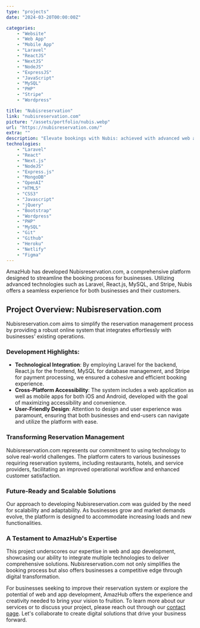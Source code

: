 ```yaml
---
type: "projects"
date: "2024-03-20T00:00:00Z"

categories: 
    - "Website"
    - "Web App"
    - "Mobile App"
    - "Laravel"
    - "ReactJS"
    - "NextJS"
    - "NodeJS"
    - "ExpressJS"
    - "JavaScript"
    - "MySQL"
    - "PHP"
    - "Stripe"
    - "Wordpress"

title: "Nubisreservation"
link: "nubisreservation.com"
picture: "/assets/portfolio/nubis.webp"
url: "https://nubisreservation.com/"
extra: ""
description: "Elevate bookings with Nubis: achieved with advanced web and app development technologies. Powered by Laravel, React.js, MySQL, and Stripe for seamless experiences."
technologies: 
    - "Laravel"
    - "React"
    - "Next.js"
    - "NodeJS"
    - "Express.js"
    - "MongoDB"
    - "OpenAI"
    - "HTML5"
    - "CSS3"
    - "Javascript"
    - "jQuery"
    - "Bootstrap"
    - "Wordpress"
    - "PHP"
    - "MySQL"
    - "Git"
    - "Github"
    - "Heroku"
    - "Netlify"
    - "Figma"
---
```

AmazHub has developed Nubisreservation.com, a comprehensive platform designed to streamline the booking process for businesses. Utilizing advanced technologies such as Laravel, React.js, MySQL, and Stripe, Nubis offers a seamless experience for both businesses and their customers.

## Project Overview: Nubisreservation.com
Nubisreservation.com aims to simplify the reservation management process by providing a robust online system that integrates effortlessly with businesses' existing operations.

### Development Highlights:
- **Technological Integration**: By employing Laravel for the backend, React.js for the frontend, MySQL for database management, and Stripe for payment processing, we ensured a cohesive and efficient booking experience.
- **Cross-Platform Accessibility**: The system includes a web application as well as mobile apps for both iOS and Android, developed with the goal of maximizing accessibility and convenience.
- **User-Friendly Design**: Attention to design and user experience was paramount, ensuring that both businesses and end-users can navigate and utilize the platform with ease.

### Transforming Reservation Management
Nubisreservation.com represents our commitment to using technology to solve real-world challenges. The platform caters to various businesses requiring reservation systems, including restaurants, hotels, and service providers, facilitating an improved operational workflow and enhanced customer satisfaction.

### Future-Ready and Scalable Solutions
Our approach to developing Nubisreservation.com was guided by the need for scalability and adaptability. As businesses grow and market demands evolve, the platform is designed to accommodate increasing loads and new functionalities.

### A Testament to AmazHub's Expertise
This project underscores our expertise in web and app development, showcasing our ability to integrate multiple technologies to deliver comprehensive solutions. Nubisreservation.com not only simplifies the booking process but also offers businesses a competitive edge through digital transformation.

For businesses seeking to improve their reservation system or explore the potential of web and app development, AmazHub offers the experience and creativity needed to bring your vision to fruition. To learn more about our services or to discuss your project, please reach out through our [contact page](https://vasilkoff.com/contact-us). Let's collaborate to create digital solutions that drive your business forward.